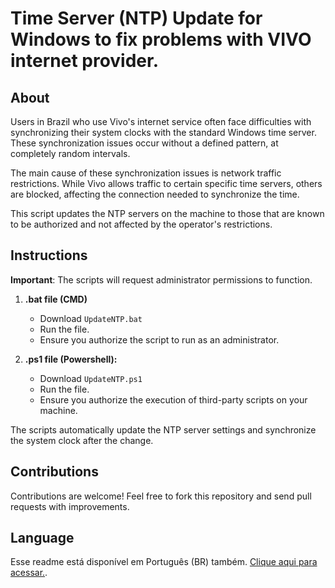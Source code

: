 # Time Server (NTP) Update for Windows to fix problems with VIVO internet provider.

## About
Users in Brazil who use Vivo's internet service often face difficulties with synchronizing their system clocks with the standard Windows time server. These synchronization issues occur without a defined pattern, at completely random intervals.

The main cause of these synchronization issues is network traffic restrictions. While Vivo allows traffic to certain specific time servers, others are blocked, affecting the connection needed to synchronize the time.

This script updates the NTP servers on the machine to those that are known to be authorized and not affected by the operator's restrictions.

## Instructions
**Important**: The scripts will request administrator permissions to function.

1. **.bat file (CMD)**
    - Download `UpdateNTP.bat`
    - Run the file.
    - Ensure you authorize the script to run as an administrator.

2. **.ps1 file (Powershell):**
    - Download `UpdateNTP.ps1`
    - Run the file.
    - Ensure you authorize the execution of third-party scripts on your machine.

The scripts automatically update the NTP server settings and synchronize the system clock after the change.

## Contributions
Contributions are welcome! Feel free to fork this repository and send pull requests with improvements.

## Language
Esse readme está disponível em Português (BR) também. [Clique aqui para acessar.](README.md).

